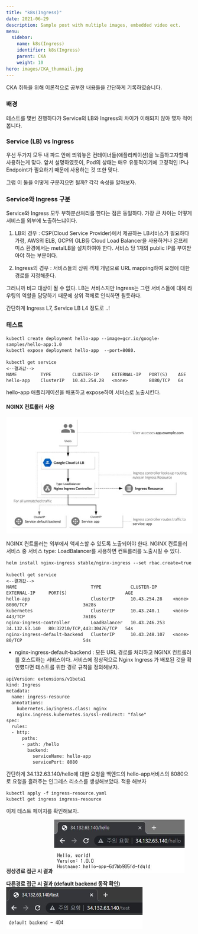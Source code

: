 ```yaml
---
title: "k8s(Ingress)"
date: 2021-06-29
description: Sample post with multiple images, embedded video ect.
menu:
  sidebar:
    name: k8s(Ingress)
    identifier: k8s(Ingress)
    parent: CKA
    weight: 10
hero: images/CKA_thumnail.jpg
---
```

CKA 취득을 위해 이론적으로 공부한 내용들을 간단하게 기록하였습니다.
<!--more-->
### 배경
테스트를 몇번 진행하다가 Service의 LB와 Ingress의 차이가 이해되지 않아 몇자 적어봅니다.

### Service (LB) vs Ingress
우선 두가지 모두 내 파드 안에 띄워놓은 컨테이너들(애플리케이션)을 노출하고자할때 사용하는게 맞다.
앞서 설명하였듯이, Pod의 상태는 매우 유동적이기에 고정적인 IP나 Endpoint가 필요하기 때문에 사용하는 것 또한 맞다.

그럼 이 둘을 어떻게 구분지으면 될까?
각각 속성을 알아보자.

### Service와 Ingress 구분
Service와 Ingress 모두 부하분산처리를 한다는 점은 동일하다. 가장 큰 차이는 어떻게 서비스를 외부에 노출하느냐이다.

1. LB의 경우 : CSP(Cloud Service Provider)에서 제공하는 LB서비스가 필요하다 가령, AWS의 ELB, GCP의 GLB등 Cloud Load Balancer을 사용하거나 온프레미스 환경에서는 metalLB을 설치하여야 한다.
서비스 당 1개의 public IP를 부여받아야 하는 부분이다.

2. Ingress의 경우 : 서비스들의 상위 객체 개념으로 URL mapping하여 요청에 대한 경로를 지정해준다.

그러니까 비교 대상이 될 수 없다.
LB는 서비스지만 Ingress는 그런 서비스들에 대해 라우팅의 역할을 담당하기 때문에 상위 객체로 인식하면 될듯하다.

간단하게 Ingress L7, Service LB L4 정도로 ..!

### 테스트
```
kubectl create deployment hello-app --image=gcr.io/google-samples/hello-app:1.0
kubectl expose deployment hello-app  --port=8080.

kubectl get service
<--결과값-->
NAME         TYPE        CLUSTER-IP     EXTERNAL-IP   PORT(S)    AGE
hello-app    ClusterIP   10.43.254.28   <none>        8080/TCP   6s
```
hello-app 애플리케이션을 배포하고 expose하여 서비스로 노출시킨다.

#### NGINX 컨트롤러 사용
![This is an image](images/ingress_1.jpg)

NGINX 컨트롤러는 외부에서 액세스할 수 있도록 노출되어야 한다.
NGINX 컨트롤러 서비스 중 서비스 type: LoadBalancer를 사용하면 컨트롤러를 노출시킬 수 있다.

```
helm install nginx-ingress stable/nginx-ingress --set rbac.create=true

kubectl get service
<--결과값-->
NAME                            TYPE           CLUSTER-IP      EXTERNAL-IP     PORT(S)                      AGE
hello-app                       ClusterIP      10.43.254.28    <none>          8080/TCP                     3m28s
kubernetes                      ClusterIP      10.43.240.1     <none>          443/TCP                      7m10s
nginx-ingress-controller        LoadBalancer   10.43.246.253   34.132.63.140   80:32210/TCP,443:30476/TCP   54s
nginx-ingress-default-backend   ClusterIP      10.43.248.107   <none>          80/TCP                       54s
```

- nginx-ingress-default-backend : 모든 URL 경로를 처리하고 NGINX 컨트롤러를 호스트하는 서비스이다.
서비스에 정상적으로 Nginx Ingress 가 배포된 것을 확인헀다면 테스트를 위한 경로 규칙을 정의해보자.
```
apiVersion: extensions/v1beta1
kind: Ingress
metadata:
  name: ingress-resource
  annotations:
    kubernetes.io/ingress.class: nginx
    nginx.ingress.kubernetes.io/ssl-redirect: "false"
spec:
  rules:
  - http:
      paths:
      - path: /hello
        backend:
          serviceName: hello-app
          servicePort: 8080
```
간단하게 34.132.63.140/hello에 대한 요청을 백엔드의 hello-app서비스의 8080으로 요청을 흘려주는 인그레스 리소스를 생성해보았다.
적용 해보자

```
kubectl apply -f ingress-resource.yaml
kubectl get ingress ingress-resource
```

이제 테스트 페이지를 확인해보자.

**정상경로 접근 시 결과**
![This is an image](images/test_1.jpg)

**다른경로 접근 시 결과 (default backend 동작 확인)**
![This is an image](images/test_2.jpg)
